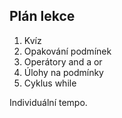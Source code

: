 ## Plán lekce

1. Kvíz
2. Opakování podmínek
3. Operátory and a or
4. Úlohy na podmínky
5. Cyklus while

Individuální tempo.